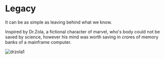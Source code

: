 # Legacy

It can be as simple as leaving behind what we know.  

Inspired by Dr.Zola, a fictional character of marvel, who's body could not be saved by science, however his mind was worth saving in crores of memory banks of a mainframe computer.


![drzola1](https://user-images.githubusercontent.com/16437905/159063270-6b46d564-fac8-4e84-8e61-ae9d1c148b65.png)


<!--
**sushilsridhar/sushilsridhar** is a ✨ _special_ ✨ repository because its `README.md` (this file) appears on your GitHub profile.

Here are some ideas to get you started:

- 🔭 I’m currently working on ...
- 🌱 I’m currently learning ...
- 👯 I’m looking to collaborate on ...
- 🤔 I’m looking for help with ...
- 💬 Ask me about ...
- 📫 How to reach me: ...
- 😄 Pronouns: ...
- ⚡ Fun fact: ...
-->
